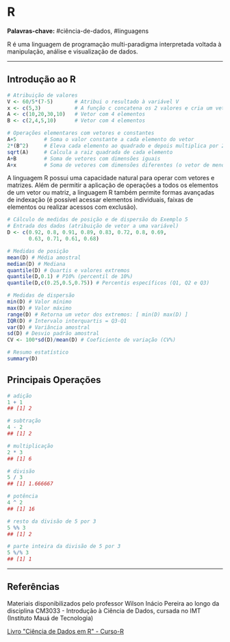 # R

**Palavras-chave:** #ciência-de-dados, #linguagens

R é uma linguagem de programação multi-paradigma interpretada voltada à manipulação, análise e visualização de dados.

---

## Introdução ao R

```R
# Atribuição de valores
V <- 60/5*(7-5)       # Atribui o resultado à variável V
x <- c(5,3)           # A função c concatena os 2 valores e cria um vetor
A <- c(10,20,30,10)   # Vetor com 4 elementos
B <- c(2,4,5,10)      # Vetor com 4 elementos

# Operações elementares com vetores e constantes
A+5         # Soma o valor constante a cada elemento do vetor
2*(B^2)     # Eleva cada elemento ao quadrado e depois multiplica por 2
sqrt(A)     # Calcula a raiz quadrada de cada elemento
A+B         # Soma de vetores com dimensões iguais
A+x         # Soma de vetores com dimensões diferentes (o vetor de menor tamanho é reciclado)
```

A linguagem R possui uma capacidade natural para operar com vetores e matrizes. Além de permitir a aplicação de operações a todos os elementos de um vetor ou matriz, a linguagem R também permite formas avançadas de indexação (é possível acessar elementos individuais, faixas de elementos ou realizar acessos com exclusão).

```R
# Cálculo de medidas de posição e de dispersão do Exemplo 5  
# Entrada dos dados (atribuição de vetor a uma variável)  
D <- c(0.92, 0.8, 0.91, 0.89, 0.83, 0.72, 0.8, 0.69,
	   0.63, 0.71, 0.61, 0.68)

# Medidas de posição  
mean(D) # Média amostral  
median(D) # Mediana  
quantile(D) # Quartis e valores extremos  
quantile(D,0.1) # P10% (percentil de 10%)  
quantile(D,c(0.25,0.5,0.75)) # Percentis específicos (Q1, Q2 e Q3)

# Medidas de dispersão  
min(D) # Valor mínimo  
max(D) # Valor máximo  
range(D) # Retorna um vetor dos extremos: [ min(D) max(D) ]  
IQR(D) # Intervalo interquartis = Q3-Q1  
var(D) # Variância amostral  
sd(D) # Desvio padrão amostral  
CV <- 100*sd(D)/mean(D) # Coeficiente de variação (CV%)  

# Resumo estatístico  
summary(D)
```

## Principais Operações

```R
# adição
1 + 1
## [1] 2

# subtração
4 - 2
## [1] 2

# multiplicação
2 * 3
## [1] 6

# divisão
5 / 3
## [1] 1.666667

# potência
4 ^ 2
## [1] 16

# resto da divisão de 5 por 3
5 %% 3
## [1] 2

# parte inteira da divisão de 5 por 3
5 %/% 3  
## [1] 1
```

---

## Referências

Materiais disponibilizados pelo professor Wilson Inácio Pereira ao longo da disciplina CM3033 - Introdução à Ciência de Dados, cursada no IMT (Instituto Mauá de Tecnologia)

[Livro "Ciência de Dados em R" - Curso-R](https://livro.curso-r.com/index.html)
